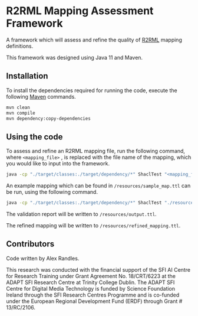 # R2RML Mapping Assessment Framework 
A framework which will assess and refine the quality of [R2RML](https://www.w3.org/TR/r2rml/)  mapping definitions.

This framework was designed using Java 11 and Maven. 
## Installation 
To install the dependencies required for running the code, execute the following [Maven](https://maven.apache.org/) commands. 

```bash
mvn clean
mvn compile
mvn dependency:copy-dependencies
```


## Using the code 
To assess and refine an R2RML mapping file, run the following command, where ```<mapping_file>``` , is replaced with the file name of the mapping, which you would like to input into the framework. 

```bash
java -cp "./target/classes:./target/dependency/*" ShaclTest "<mapping_file>"
```

An example mapping which can be found in ```/resources/sample_map.ttl``` can be run, using the following command.

```bash
java -cp "./target/classes:./target/dependency/*" ShaclTest "./resources/sample_map.ttl"
```

The validation report will be written to ```/resources/output.ttl```.

The refined mapping will be written to ```/resources/refined_mapping.ttl```.

## Contributors
Code written by Alex Randles.

This research was conducted with the financial support of the SFI AI Centre for Research Training under Grant Agreement No. 18/CRT/6223 at the ADAPT SFI Research Centre at Trinity College Dublin.  The ADAPT SFI Centre for Digital Media Technology is funded by Science Foundation Ireland through the SFI Research Centres Programme and is co-funded under the European Regional Development Fund (ERDF) through Grant # 13/RC/2106.

